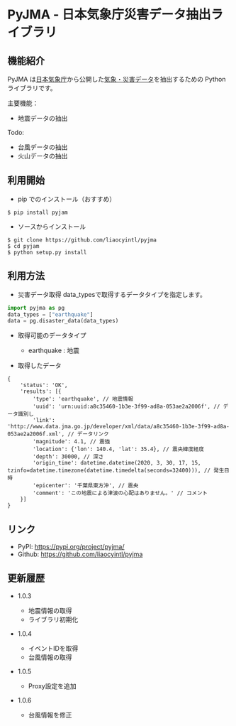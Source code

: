 # PyJMA - 日本気象庁災害データ抽出ライブラリ

## 機能紹介

PyJMA は[日本気象庁](https://www.jma.go.jp/jma/index.html)から公開した[気象・災害データ](https://www.data.jma.go.jp/developer/index.html)を抽出するための Python ライブラリです。

主要機能：
- 地震データの抽出

Todo:
- 台風データの抽出
- 火山データの抽出

## 利用開始

- pip でのインストール（おすすめ）

```
$ pip install pyjam
```

- ソースからインストール

```
$ git clone https://github.com/liaocyintl/pyjma
$ cd pyjam
$ python setup.py install
```

## 利用方法

- 災害データ取得
data_typesで取得するデータタイプを指定します。
```python
import pyjma as pg
data_types = ["earthquake"]
data = pg.disaster_data(data_types)
```

- 取得可能のデータタイプ
  - earthquake : 地震


- 取得したデータ
```text
{
    'status': 'OK',
    'results': [{
        'type': 'earthquake', // 地震情報
        'uuid': 'urn:uuid:a8c35460-1b3e-3f99-ad8a-053ae2a2006f', // データ識別し
        'link': 'http://www.data.jma.go.jp/developer/xml/data/a8c35460-1b3e-3f99-ad8a-053ae2a2006f.xml', // データリンク
        'magnitude': 4.1, // 震強
        'location': {'lon': 140.4, 'lat': 35.4}, // 震央緯度経度
        'depth': 30000, // 深さ
        'origin_time': datetime.datetime(2020, 3, 30, 17, 15, tzinfo=datetime.timezone(datetime.timedelta(seconds=32400))), // 発生日時
        'epicenter': '千葉県東方沖', // 震央
        'comment': 'この地震による津波の心配はありません。' // コメント
    }]
}
```

## リンク
- PyPI: https://pypi.org/project/pyjma/
- Github: https://github.com/liaocyintl/pyjma

## 更新履歴

- 1.0.3
  - 地震情報の取得
  - ライブラリ初期化

- 1.0.4
  - イベントIDを取得
  - 台風情報の取得

- 1.0.5
  - Proxy設定を追加

- 1.0.6
  - 台風情報を修正
